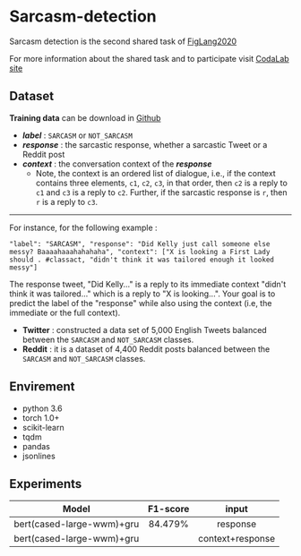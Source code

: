 # Sarcasm-detection

Sarcasm detection is the second shared task of [FigLang2020](https://sites.google.com/view/figlang2020/shared-tasks)

For more information about the shared task and to participate visit [CodaLab site](https://competitions.codalab.org/competitions/22247#learn_the_details-overview)

## Dataset

**Training data** can be download in [Github](https://github.com/EducationalTestingService/sarcasm)

- ***label*** : `SARCASM` or `NOT_SARCASM`
- ***response*** :  the sarcastic response, whether a sarcastic Tweet or a Reddit post
- ***context*** : the conversation context of the ***response***
	- Note, the context is an ordered list of dialogue, i.e., if the context contains three elements, `c1`, `c2`, `c3`, in that order, then `c2` is a reply to `c1` and `c3` is a reply to `c2`. Further, if the sarcastic response is `r`, then `r` is a reply to `c3`.
---
For instance, for the following example : 

`"label": "SARCASM", "response": "Did Kelly just call someone else messy? Baaaahaaahahahaha", "context": ["X is looking a First Lady should . #classact, "didn't think it was tailored enough it looked messy"]`

The response tweet, "Did Kelly..." is a reply to its immediate context "didn't think it was tailored..." which is a reply to "X is looking...". Your goal is to predict the label of the "response" while also using the context (i.e, the immediate or the full context).

- **Twitter** : constructed a data set of 5,000 English Tweets balanced between the `SARCASM` and `NOT_SARCASM` classes.
-  **Reddit** : it is a dataset of 4,400 Reddit posts balanced between the `SARCASM` and `NOT_SARCASM` classes.

## Envirement
- python 3.6
- torch 1.0+
- scikit-learn
- tqdm
- pandas
- jsonlines

## Experiments

Model| F1-score | input
:-: | :-: | :-: |
bert(cased-large-wwm)+gru | 84.479% |  response
bert(cased-large-wwm)+gru |  |  context+response 

